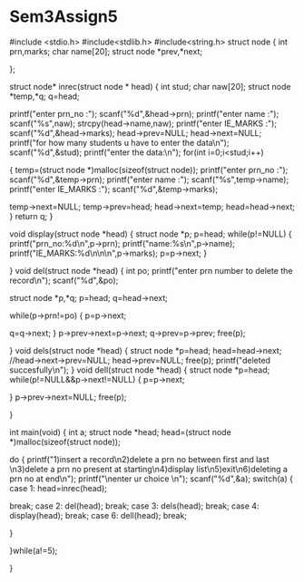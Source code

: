 # Sem3Assign5

#include  <stdio.h>
#include<stdlib.h>
#include<string.h>
struct  node
{
int  prn,marks;
char  name[20];
struct  node  *prev,*next;

};

struct  node*  inrec(struct  node  *  head)
{
int  stud;
char  naw[20];
struct  node  *temp,*q;
q=head;

printf("enter  prn_no  :");
scanf("%d",&head->prn);
printf("enter  name  :");
scanf("%s",naw);
strcpy(head->name,naw);
printf("enter  IE_MARKS  :");
scanf("%d",&head->marks);
head->prev=NULL;
head->next=NULL;
printf("for  how  many  students  u  have  to  enter  the  data\n");
scanf("%d",&stud);
printf("enter  the  data:\n");
for(int  i=0;i<stud;i++)
 
{
temp=(struct  node  *)malloc(sizeof(struct  node));
printf("enter  prn_no  :");
scanf("%d",&temp->prn);
printf("enter  name  :");
scanf("%s",temp->name);
printf("enter  IE_MARKS  :");
scanf("%d",&temp->marks);

temp->next=NULL;
temp->prev=head;
head->next=temp;
head=head->next;
}
return  q;
}

void  display(struct  node  *head)
{  struct  node  *p;
p=head;
while(p!=NULL)
{
printf("prn_no:%d\n",p->prn);
printf("name:%s\n",p->name);
printf("IE_MARKS:%d\n\n\n",p->marks);
p=p->next;
}

}
void  del(struct  node  *head)
{  int  po;
printf("enter  prn  number  to  delete  the  record\n");
scanf("%d",&po);

struct  node  *p,*q;
p=head;
q=head->next;



while(p->prn!=po)
{
p=p->next;
 
q=q->next;
}
p->prev->next=p->next;
q->prev=p->prev;
free(p);

}
void  dels(struct  node  *head)
{
struct  node  *p=head;
head=head->next;
//head->next->prev=NULL;
head->prev=NULL;
free(p);
printf("deleted  succesfully\n");
}
void  dell(struct  node  *head)
{
struct  node  *p=head;
while(p!=NULL&&p->next!=NULL)
{
p=p->next;

}
p->prev->next=NULL;
free(p);

}

int  main(void)  {
int  a;
struct  node  *head;
head=(struct  node  *)malloc(sizeof(struct  node));

do
{
printf("1)insert  a  record\n2)delete  a  prn  no  between  first  and  last
\n3)delete  a  prn  no  present  at  starting\n4)display  list\n5)exit\n6)deleting  a prn  no  at  end\n");
printf("\nenter  ur  choice  \n");
scanf("%d",&a);
switch(a)
{
case  1:
head=inrec(head);
 
break;
case  2:
del(head);
break;
case  3:
dels(head);
break;
case  4:
display(head);
break;
case  6:
dell(head);
break;



}

}while(a!=5);

}

